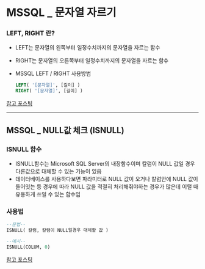 # MSSQL \_ 문자열 자르기

### LEFT, RIGHT 란?

- LEFT는 문자열의 왼쪽부터 일정수치까지의 문자열을 자르는 함수
- RIGHT는 문자열의 오른쪽부터 일정수치까지의 문자열을 자르는 함수

- MSSQL LEFT / RIGHT 사용방법
  ```sql
  LEFT( '[문자열]', [길이] )
  RIGHT( '[문자열]', [길이] )
  ```

[참고 포스팅](https://m.blog.naver.com/PostView.naver?isHttpsRedirect=true&blogId=diceworld&logNo=220161277199)

---

## MSSQL \_ NULL값 체크 (ISNULL)

### ISNULL 함수

- ISNULL함수는 Microsoft SQL Server의 내장함수이며 칼럼이 NULL 값일 경우 다른값으로 대체할 수 있는 기능이 있음
- 데이터베이스를 사용하다보면 파라미터로 NULL 값이 오거나 칼럼안에 NULL 값이 들어잇는 등 경우에 따라 NULL 값을 적절히 처리해줘야하는 경우가 많은데 이럴 때 유용하게 쓰일 수 있는 함수임

### 사용법

```sql
--문법--
ISNULL( 칼럼, 칼럼이 NULL일경우 대체할 값 )

--예시--
ISNULL(COLUM, 0)
```

[참고 포스팅](https://coding-factory.tistory.com/98)
